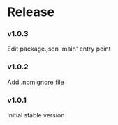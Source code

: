 # Release

### v1.0.3
Edit package.json 'main' entry point

### v1.0.2
Add .npmignore file

### v1.0.1
Initial stable version